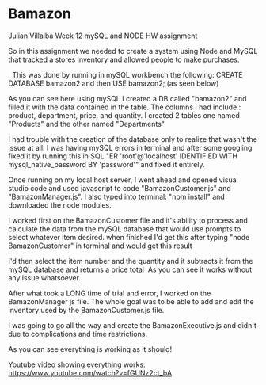 # Bamazon
Julian Villalba
Week 12 mySQL and NODE HW assignment

So in this assignment we needed to create a system using Node and MySQL that tracked a stores inventory and allowed people to make purchases.

<img src="https://i.imgur.com/gMLH4f1.png" alt="" />
<img src="https://i.imgur.com/DyVUxkd.png" alt="" />
This was done by running in mySQL workbench the following:
CREATE DATABASE bamazon2
and then USE bamazon2;
(as seen below)

<img src="https://i.imgur.com/Vmdqcrs.png" alt ="" />


As you can see here using mySQL I created a DB called "bamazon2" and filled it with the data contained in the table.
The columns I had include : product, department, price, and quantity. I created 2 tables one named "Products" and the other named "Departments"

I had trouble with the creation of the database only to realize that wasn't the issue at all. I was having mySQL errors in terminal and after some googling fixed it by running this in SQL "ER 'root'@'localhost' IDENTIFIED WITH mysql_native_password BY 'password'" and fixed it entirely.

Once running on my local host server, I went ahead and opened visual studio code and used javascript to code "BamazonCustomer.js" and "BamazonManager.js". I also typed into terminal:
"npm install" and downloaded the node modules.

I worked first on the BamazonCustomer file and it's ability to process and calculate the data from the mySQL database that would use prompts to select whatever item desired.
when finished I'd get this after typing "node BamazonCustomer" in terminal and would get this result<img src="https://i.imgur.com/aJ5TZ3h.png" alt="" />

I'd then select the item number and the quantity and it subtracts it from the mySQL database and returns a price total
<img src ="https://i.imgur.com/1pPRNdl.png" alt="" />
As you can see it works without any issue whatsoever.

After what took a LONG time of trial and error, I worked on the BamazonManager js file. The whole goal was to be able to add and edit the inventory used by the BamazonCustomer.js file.
<img src="https://i.imgur.com/0jbeJ57.png" alt="" />

I was going to go all the way and create the BamazonExecutive.js and didn't due to complications and time restrictions.


As you can see everything is working as it should!


Youtube video showing everything works:
https://www.youtube.com/watch?v=fGUNz2ct_bA
